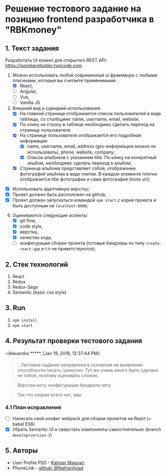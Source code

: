 # Решение тестового задание на позицию frontend разработчика в "RBKmoney"

## 1. Текст задания 

Разработать UI клиент для открытого REST API: https://jsonplaceholder.typicode.com

1. Можно использовать любой современный ui фраемворк с любыми плагинами, которые вы считаете применимыми. 
   - [x] React, 
   - [ ] Angular, 
   - [ ] Vue, 
   - [ ] Vanilla JS 
2. Внешний вид и сценарий использования:
    - [x] На главной странице отображается список пользователей в виде таблицы, со столбцами: name, username, email, website. 
    - [x] По клику на строку в таблице необходимо сделать переход на страницу пользователя.
    - [x] На странице пользователя отображается его подробная информация:
        - [x] name, username, email, address (geo информацию можно не использовать), phone, website, company;
        - [x] Список альбомов с указанием title. По клику на конкретный альбом, необходимо сделать переход в альбом;
    - [x] Страница альбома представляет собой, отображение фотографий альбома в виде плитки. В каждом элементе плитки отображается title фотографии и сама фотография (поле url);
- [x] Использовать адаптивную верстку;
- [x] Проект должен быть расположен на github;
- [x] Проект должен запускаться командой `npm start` c корня проекта и быть доступным на `localhost:8000`;
6. Оцениваются следующие аспекты: 
    - [x] git flow,
    - [x] code style, 
    - [x] верстка,
    - [x] качество кода,
    - [ ] конфигурация сборки проекта (готовые бандлеры по типу `create-react-app` и т.п не приветствуются);

## 2. Стек технологий 

1. React
2. Redux
3. Redux-Saga
3. Semantic (basic css style)

## 3. Run

1. `npm install`
2. `npm start`

## 4. Результат проверки тестового задания 

⭐️Alexandra *****, [Jan 19, 2018, 12:37:44 PM]:
> ...Тестовое задание направлено в основном на выявление способности писать грамотно. 
> Тут же очень много было сделано не тобой, поэтому оценивать сложно.

> Верстки нету, конфигурации бандрела нету

> Так что скорее всего нет, увы

### 4.1 План исправления 
  
- [ ] Написать свой конфиг webpack для сборки проектов на React (+ babel ES6)
- [x] Убрать Semantic UI и сверстать компоненты самостоятельно (branch `develop/version-2`)

## 5. Авторы

* User Profile PSD - [Kálmán Magyari](https://www.uplabs.com/neurofunkx)
* PhoneLink - [github: @Nathanhoad](https://github.com/nathanhoad/react-phone-number)
